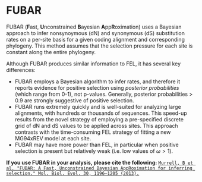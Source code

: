 # FUBAR

FUBAR (**F**ast, **U**nconstrained **B**ayesian **A**pp**R**oximation) uses a Bayesian approach to infer nonsynoymous (dN) and synonymous (dS) substitution rates on a per-site basis for a given coding alignment and corresponding phylogeny. This method assumes that the selection pressure for each site is constant along the entire phylogeny.

Although FUBAR produces similar information to FEL, it has several key differences:

- FUBAR employs a Bayesian algorithm to infer rates, and therefore it reports evidence for positive selection using _posterior probabilities_ (which range from 0-1), not p-values. Generally, posterior probabilities > 0.9 are strongly suggestive of positive selection.
- FUBAR runs extremely quickly and is well-suited for analyzing large alignments, with hundreds or thousands of sequences. This speed-up results from the novel strategy of employing a pre-specified discrete grid of dN and dS values to be applied across sites. This approach contrasts with the time-consuming FEL strategy of fitting a new MG94xREV model at each site.
- FUBAR may have more power than FEL, in particular when positive selection is present but relatively weak (i.e. low values of $\omega>1$).

**If you use FUBAR in your analysis, please cite the following:** [`Murrell, B et al. "FUBAR: A Fast, Unconstrained Bayesian AppRoximation for inferring selection." Mol. Biol. Evol. 30, 1196–1205 (2013).`](https://doi.org/10.1093/molbev/mst030)
